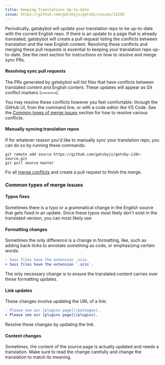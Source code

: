 ```yaml
---
title: Keeping Translations Up-to-date
issue: https://github.com/gatsbyjs/gatsby/issues/21250
---
```


Periodically, gatsbybot will update your translation repo to be up-to-date with the current English repo. If there is an update to a page that is already translated, gatsbybot will create a pull request listing the conflicts between translation and the new English content. Resolving these conflicts and merging these pull requests is essential to keeping your translation repo up-to-date. See the next section for instructions on how to resolve and merge sync PRs.

#### Resolving sync pull requests

The PRs generated by gatsbybot will list files that have conflicts between translated content and English content. These updates will appear as Git conflict markers (`<<<<<<<`).

You may resolve these conflicts however you feel comfortable: through the GitHub UI, from the command line, or with a code editor like VS Code. See the [Common types of merge issues](#common-types-of-merge-issues) section for how to resolve various conflicts.

#### Manually syncing translation repos

If for whatever reason you'd like to manually sync your translation repo, you can do so by running these commands:

```shell
git remote add source https://github.com/gatsbyjs/gatsby-i18n-source.git
git pull source master
```

Fix all [merge conflicts](https://help.github.com/en/github/collaborating-with-issues-and-pull-requests/resolving-a-merge-conflict-using-the-command-line) and create a pull request to finish the merge.

### Common types of merge issues

#### Typos fixes

Sometimes there is a typo or a grammatical change in the English source that gets fixed in an update. Since these typos most likely don't exist in the translated version, you can most likely use

#### Formatting changes

Sometimes the only difference is a change in formatting, like, such as adding back-ticks to annotate something as code, or emphasizing certain words:

```diff
- Sass files have the extension .scss.
+ Sass files have the extension `.scss`.
```

The only necessary change is to ensure the translated content carries over these formatting updates.

#### Link updates

These changes involve updating the URL of a link:

```diff
- Please see our [plugins page](/packages).
+ Please see our [plugins page](/plugins).
```

Resolve these changes by updating the link.

#### Content changes

Sometimes, the content of the source page is actually updated and needs a translation. Make sure to read the change carefully and change the translation to match its meaning.
